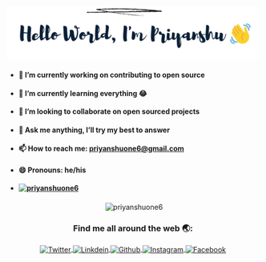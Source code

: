 [<img src = "https://github.com/priyanshuone6/priyanshuone6/blob/master/intro.png">](https://github.com/priyanshuone6)

- #### 🔭 I’m currently working on contributing to open source 
- #### 🌱 I’m currently learning everything 😂
- #### 👯 I’m looking to collaborate on open sourced projects
<!-- - #### 🤔 I’m looking for help with ... -->
- #### 💬 Ask me anything, I’ll try my best to answer 
<!-- - #### 👨‍💻 My portfolio [here](https://priyanshuone6.github.io)
- #### 📝 I regulary write articles on -->
- #### 📫 How to reach me: priyanshuone6@gmail.com
- #### 😄 Pronouns: he/his
<!-- - #### ⚡ Fun fact: ... -->
- #### <p align="left"> [<img src="https://komarev.com/ghpvc/?username=priyanshuone6" alt="priyanshuone6" />](https://github.com/priyanshuone6)</p>

<p align="center">&nbsp;<img align="center" src="https://github-readme-stats.vercel.app/api?username=priyanshuone6&show_icons=true&count_private=true" alt="priyanshuone6" /></p>

  <h3 align="center">Find me all around the web 🌏:</h3>
  
  <p align="center">
<a href="https://twitter.com/priyanshuone6" target="_blank">
  <img align="center" alt="Twitter" width="30px" src="<img src="https://img.icons8.com/color/144/000000/twitter.png"/>
</a>
<a href="https://linkedin.com/in/priyanshuone6" target="_blank">
  <img align="center" alt="Linkdein" width="30px" src="<img src="https://img.icons8.com/fluent/144/000000/linkedin.png"/>
</a>
<a href="https://github.com/priyanshuone6" target="_blank">
  <img align="center" alt="Github" width="30px" src="<img src="https://img.icons8.com/fluent/144/000000/github.png"/>
</a>
<a href="https://instagram.com/priyanshuone6" target="_blank">
  <img align="center" alt="Instagram" width="30px" src="<img src="https://img.icons8.com/fluent/144/000000/instagram-new.png"/>
</a>
<a href="https://www.facebook.com/priyanshuone6" target="_blank">
  <img align="center" alt="Facebook" width="30px" src="<img src="https://img.icons8.com/fluent/144/000000/facebook-new.png"/>
</a></p>


